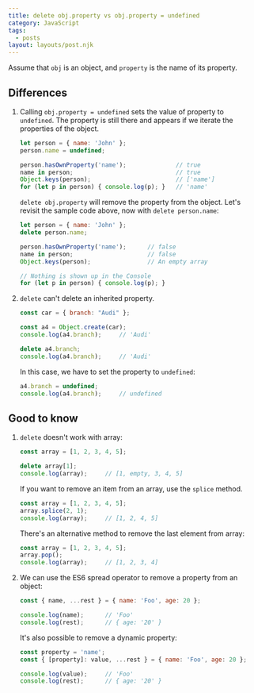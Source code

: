 ```yaml
---
title: delete obj.property vs obj.property = undefined
category: JavaScript
tags:
  - posts
layout: layouts/post.njk
---
```


Assume that `obj` is an object, and `property` is the name of its property.

## Differences

1. Calling `obj.property = undefined` sets the value of property to `undefined`. The property is still there and appears if we iterate the properties of the object.

    ```js
    let person = { name: 'John' };
    person.name = undefined;

    person.hasOwnProperty('name');              // true
    name in person;                             // true
    Object.keys(person);                        // ['name']
    for (let p in person) { console.log(p); }   // 'name'
    ```

    `delete obj.property` will remove the property from the object. Let's revisit the sample code above, now with `delete person.name`:

    ```js
    let person = { name: 'John' };
    delete person.name;

    person.hasOwnProperty('name');      // false
    name in person;                     // false
    Object.keys(person);                // An empty array

    // Nothing is shown up in the Console
    for (let p in person) { console.log(p); }
    ```

2. `delete` can't delete an inherited property.

    ```js
    const car = { branch: "Audi" };

    const a4 = Object.create(car);
    console.log(a4.branch);     // 'Audi'

    delete a4.branch;
    console.log(a4.branch);     // 'Audi'
    ```

    In this case, we have to set the property to `undefined`:

    ```js
    a4.branch = undefined;
    console.log(a4.branch);     // undefined
    ```

## Good to know

1. `delete` doesn't work with array:

    ```js
    const array = [1, 2, 3, 4, 5];

    delete array[1];
    console.log(array);     // [1, empty, 3, 4, 5]
    ```

    If you want to remove an item from an array, use the `splice` method.

    ```js
    const array = [1, 2, 3, 4, 5];
    array.splice(2, 1);
    console.log(array);     // [1, 2, 4, 5]
    ```

    There's an alternative method to remove the last element from array:

    ```js
    const array = [1, 2, 3, 4, 5];
    array.pop();
    console.log(array);     // [1, 2, 3, 4]
    ```

2. We can use the ES6 spread operator to remove a property from an object:

    ```js
    const { name, ...rest } = { name: 'Foo', age: 20 };

    console.log(name);      // 'Foo'
    console.log(rest);      // { age: '20' }
    ```

    It's also possible to remove a dynamic property:

    ```js
    const property = 'name';
    const { [property]: value, ...rest } = { name: 'Foo', age: 20 };

    console.log(value);     // 'Foo'
    console.log(rest);      // { age: '20' }
    ```